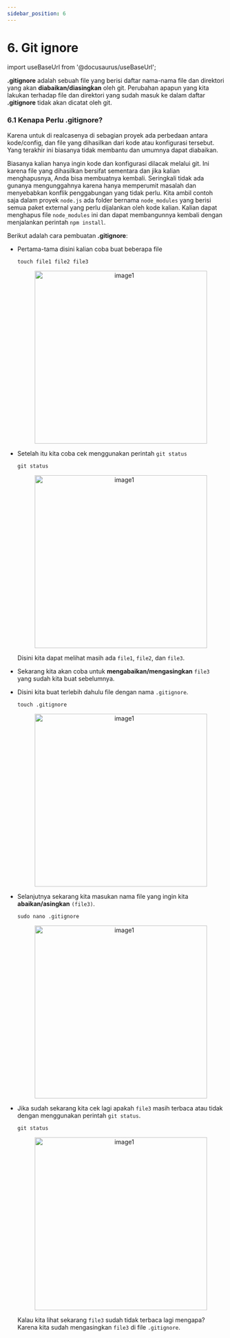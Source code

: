 ```yaml
---
sidebar_position: 6
---
```


# 6. Git ignore

import useBaseUrl from '@docusaurus/useBaseUrl';

**.gitignore** adalah sebuah file yang berisi daftar nama-nama file dan direktori yang akan **diabaikan/diasingkan** oleh git. Perubahan apapun yang kita lakukan terhadap file dan direktori yang sudah masuk ke dalam daftar **.gitignore** tidak akan dicatat oleh git.

### 6.1 Kenapa Perlu .gitignore?
Karena untuk di realcasenya di sebagian proyek ada perbedaan antara kode/config, dan file yang dihasilkan dari kode atau konfigurasi tersebut. Yang terakhir ini biasanya tidak membantu dan umumnya dapat diabaikan.

Biasanya kalian hanya ingin kode dan konfigurasi dilacak melalui git. Ini karena file yang dihasilkan bersifat sementara dan jika kalian menghapusnya, Anda bisa membuatnya kembali. Seringkali tidak ada gunanya mengunggahnya karena hanya memperumit masalah dan menyebabkan konflik penggabungan yang tidak perlu. Kita ambil contoh saja dalam proyek `node.js` ada folder bernama `node_modules` yang berisi semua paket external yang perlu dijalankan oleh kode kalian. Kalian dapat menghapus file `node_modules` ini dan dapat membangunnya kembali dengan menjalankan perintah `npm install`.


Berikut adalah cara pembuatan **.gitignore**:

- Pertama-tama disini kalian coba buat beberapa file

    ```shell
    touch file1 file2 file3
    ```
  <center>
  <img alt="image1" src={useBaseUrl('img/docs/git11.png')} height="400px"/>
  </center>

- Setelah itu kita coba cek menggunakan perintah `git status` 

    ```shell
    git status
    ```
  <center>
  <img alt="image1" src={useBaseUrl('img/docs/git12.png')} height="400px"/>
  </center>

  Disini kita dapat melihat masih ada `file1`, `file2`, dan `file3`. 

- Sekarang kita akan coba untuk **mengabaikan/mengasingkan** `file3` yang sudah kita buat sebelumnya.
- Disini kita buat terlebih dahulu file dengan nama `.gitignore`.
    
    ```shell
    touch .gitignore
    ```
  <center>
  <img alt="image1" src={useBaseUrl('img/docs/git13.png')} height="400px"/>
  </center>

- Selanjutnya sekarang kita masukan nama file yang ingin kita **abaikan/asingkan** `(file3)`.

    ```shell
    sudo nano .gitignore
    ```
  <center>
  <img alt="image1" src={useBaseUrl('img/docs/git14.png')} height="400px"/>
  </center>  

- Jika sudah sekarang kita cek lagi apakah `file3` masih terbaca atau tidak dengan menggunakan perintah `git status`.

    ```shell
    git status
    ```

  <center>
  <img alt="image1" src={useBaseUrl('img/docs/git15.png')} height="400px"/>
  </center>

    Kalau kita lihat sekarang `file3` sudah tidak terbaca lagi mengapa? Karena kita sudah mengasingkan `file3` di file `.gitignore`. 